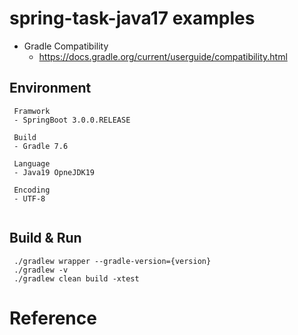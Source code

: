 # spring-task-java17 examples
- Gradle Compatibility
  - https://docs.gradle.org/current/userguide/compatibility.html

## Environment
```
 Framwork
 - SpringBoot 3.0.0.RELEASE
 
 Build
 - Gradle 7.6
 
 Language
 - Java19 OpneJDK19
 
 Encoding
 - UTF-8
 
```

## Build & Run
```
 ./gradlew wrapper --gradle-version={version}
 ./gradlew -v
 ./gradlew clean build -xtest
```


# Reference

